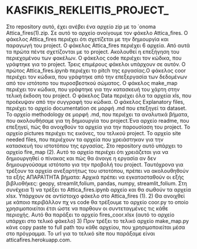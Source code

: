 # KASFIKIS_REKLEITIS_PROJECT_
Στο repository αυτό, έχει ανέβει ένα  αρχείο zip με το ΄onoma Attica_fires(1).zip. Σε αυτό το αρχείο ανοίγουμε τον φάκελο Attica_fires.
Ο  φάκελος Attica_fires περιέχει ότι σχετίζεται με την δημιουργία και παραγωγή του project.
O φάκελος Attica_fires περιέχει 6 αρχεία. Από αυτά τα πρώτα πέντε σχετίζονται με το project.
Ακολουθεί η επεξήγηση του περιεχομένου των φακέλων.
Ο φάκελος code περιέχει τον κώδικα, που γράφτηκε για το project. Τρεις επιμέρους φάκελοι υπάρχουν σε αυτόν. Ο πρώτος Attica_fires.ipynb περιέχει το pitch της εργασίας.Ο φάκελος coor περιέχει τον κώδικα, που γράφτηκε από την επεξεργασία των δεδομένων από τον ιστότοπο του πυροσβεστκού σώματος. Ο φάκελος make_map περιέχει τον κώδικα, που γράφτηκε για την κατασκευή του χάρτη στην τελική έκδοση του project.
Ο φάκελος Data περιέχει όλα τα αρχεία xls, που προέκυψαν από την συγγραφή του κώδικα.
Ο φάκελος Explanatory files, περιέχει το αρχείο documentation σε μορφή .md που επεξηγεί τα dataset. Το αρχείο methodology σε μορφή .md, που περιέχει τα αναλυτικά βήματα, που ακολουθήσαμε για τη δημιουργία του project.Ένα αρχείο readme, που επεξηγεί, πώς θα ανοιχθούν τα αρχεία για την παρουσίαση του project.
Το αρχείο pictures περιέχει τις εικόνες, του τελικού project.
Το αρχείο site needed files, που περιέχουν τα αρχεία που χρειάστηκαν για την κατασκευή του ιστοτόπου της εργασίας.
Στο repository αυτό υπάρχει το αρχείο fire_map (2). Αυτό το αρχείο περιέχει ότι χρειάζεται για να δημιουργηθεί ο πίνακας και πώς θα άνοιγε η εργασία αν δεν δημιουργούσαμε ιστότοπο για την προβολή του project. Ταυτόχρονα για τρέξουν τα αρχεία ανεξαρτήτως του ιστοτόπου, πρέπει να ακολουθηθούν τα εξής ΑΠΑΡΑΊΤΗΤΑ βήματα: Αρχικά πρέπει να εγκατασταθούν οι εξής βιβλιοθήκες: geopy, streamlit,folium, pandas, numpy, streamlit_folium. Στη συνέχεια 1) να τρέξει το Attica_fires.ipynb αρχείο και θα σωθούν τα αρχεία xlsx. Υπάρχουν σε αντίστοιχο φάκελο στο Attica_fires (1). 2) Θα ανοιχθεί με κάποιο περιβάλλον πχ  vs code θα τρέξουμε το αρχείο coor.py το οποίο χρησιμοποιείται έτσι ώστε να παρθουν οι συντεταγμένες τις κάθε περιοχής. Αυτό θα παράξει το αρχείο fires_coor.xlsx (αυτό το αρχείο υπάρχει στο τελικό φάκελο) 3) Πριν τρέξει το τελικό αρχείο make_map.py κάνε copy paste το full path του κάθε αρχείου, που χρησιμοποιείται μέσα στο πρόγραμμα. 
Το url για το τελικό site που παράξαμε είναι atticafires.herokuapp.com.
